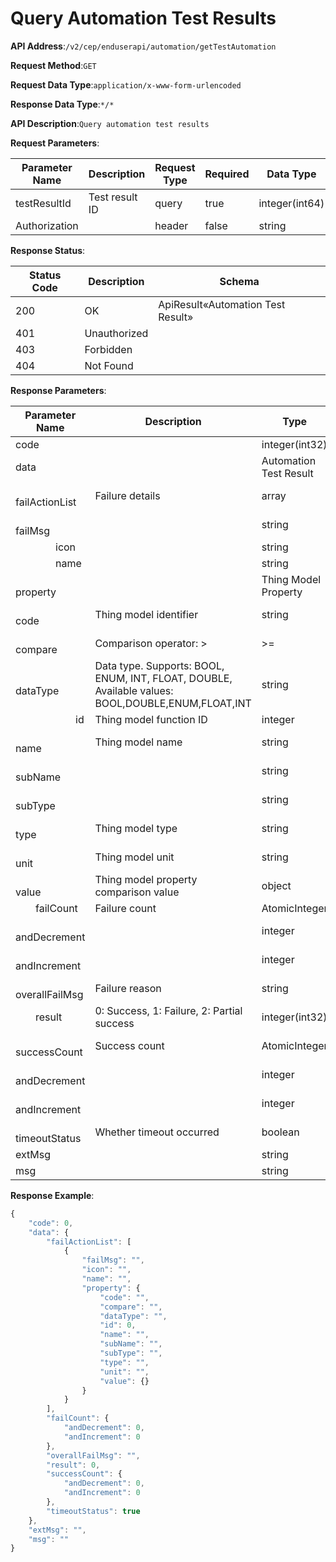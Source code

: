 # Query Automation Test Results


**API Address**:`/v2/cep/enduserapi/automation/getTestAutomation`


**Request Method**:`GET`


**Request Data Type**:`application/x-www-form-urlencoded`


**Response Data Type**:`*/*`


**API Description**:`Query automation test results`


**Request Parameters**:


| Parameter Name | Description      | Request Type | Required | Data Type       | Schema |
| -------------- | ---------------- | ------------ | -------- | --------------- | ------ |
| testResultId   | Test result ID   | query        | true     | integer(int64)  |        |
| Authorization  |                  | header       | false    | string          |        |


**Response Status**:


| Status Code | Description  | Schema                          |
| ----------- | ------------ | ------------------------------- |
| 200         | OK           | ApiResult«Automation Test Result» |
| 401         | Unauthorized |                                 |
| 403         | Forbidden    |                                 |
| 404         | Not Found    |                                 |


**Response Parameters**:


| Parameter Name                           | Description                                               | Type           | Schema         |
| ---------------------------------------- | --------------------------------------------------------- | -------------- | -------------- |
| code                                     |                                                           | integer(int32) | integer(int32) |
| data                                     |                                                           | Automation Test Result | Automation Test Result |
| &emsp;&emsp;failActionList               | Failure details                                           | array          | FailDetail     |
| &emsp;&emsp;&emsp;&emsp;failMsg          |                                                           | string         |                |
| &emsp;&emsp;&emsp;&emsp;icon             |                                                           | string         |                |
| &emsp;&emsp;&emsp;&emsp;name             |                                                           | string         |                |
| &emsp;&emsp;&emsp;&emsp;property         |                                                           | Thing Model Property | Thing Model Property |
| &emsp;&emsp;&emsp;&emsp;&emsp;&emsp;code | Thing model identifier                                    | string         |                |
| &emsp;&emsp;&emsp;&emsp;&emsp;&emsp;compare | Comparison operator: >                                 | >=             | <              |
| &emsp;&emsp;&emsp;&emsp;&emsp;&emsp;dataType | Data type. Supports: BOOL, ENUM, INT, FLOAT, DOUBLE, Available values: BOOL,DOUBLE,ENUM,FLOAT,INT | string    |     |
| &emsp;&emsp;&emsp;&emsp;&emsp;&emsp;id   | Thing model function ID                                   | integer        |                |
| &emsp;&emsp;&emsp;&emsp;&emsp;&emsp;name | Thing model name                                          | string         |                |
| &emsp;&emsp;&emsp;&emsp;&emsp;&emsp;subName |                                                        | string         |                |
| &emsp;&emsp;&emsp;&emsp;&emsp;&emsp;subType |                                                        | string         |                |
| &emsp;&emsp;&emsp;&emsp;&emsp;&emsp;type | Thing model type                                          | string         |                |
| &emsp;&emsp;&emsp;&emsp;&emsp;&emsp;unit | Thing model unit                                          | string         |                |
| &emsp;&emsp;&emsp;&emsp;&emsp;&emsp;value | Thing model property comparison value                    | object         |                |
| &emsp;&emsp;failCount                    | Failure count                                             | AtomicInteger  | AtomicInteger  |
| &emsp;&emsp;&emsp;&emsp;andDecrement     |                                                           | integer        |                |
| &emsp;&emsp;&emsp;&emsp;andIncrement     |                                                           | integer        |                |
| &emsp;&emsp;overallFailMsg               | Failure reason                                            | string         |                |
| &emsp;&emsp;result                       | 0: Success, 1: Failure, 2: Partial success                | integer(int32) |                |
| &emsp;&emsp;successCount                 | Success count                                             | AtomicInteger  | AtomicInteger  |
| &emsp;&emsp;&emsp;&emsp;andDecrement     |                                                           | integer        |                |
| &emsp;&emsp;&emsp;&emsp;andIncrement     |                                                           | integer        |                |
| &emsp;&emsp;timeoutStatus                | Whether timeout occurred                                  | boolean        |                |
| extMsg                                   |                                                           | string         |                |
| msg                                      |                                                           | string         |                |


**Response Example**:
```javascript
{
	"code": 0,
	"data": {
		"failActionList": [
			{
				"failMsg": "",
				"icon": "",
				"name": "",
				"property": {
					"code": "",
					"compare": "",
					"dataType": "",
					"id": 0,
					"name": "",
					"subName": "",
					"subType": "",
					"type": "",
					"unit": "",
					"value": {}
				}
			}
		],
		"failCount": {
			"andDecrement": 0,
			"andIncrement": 0
		},
		"overallFailMsg": "",
		"result": 0,
		"successCount": {
			"andDecrement": 0,
			"andIncrement": 0
		},
		"timeoutStatus": true
	},
	"extMsg": "",
	"msg": ""
}
```